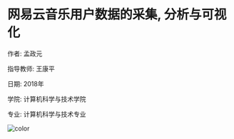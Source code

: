 # 网易云音乐用户数据的采集, 分析与可视化

作者: 孟政元 

指导教师: 王康平 

日期: 2018年 

学院: 计算机科学与技术学院 

专业: 计算机科学与技术专业

![color](#fff)